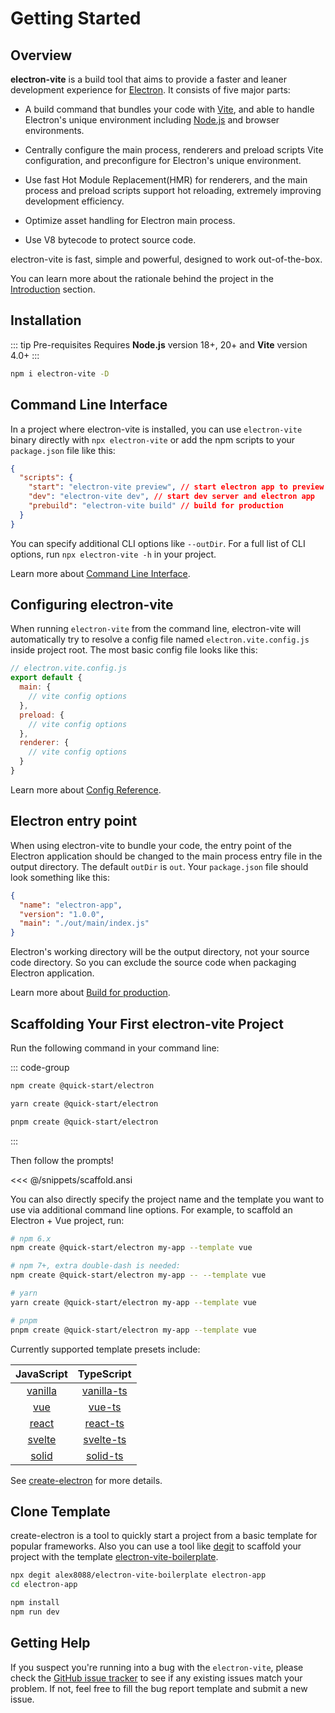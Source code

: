 # Getting Started

## Overview

**electron-vite** is a build tool that aims to provide a faster and leaner development experience for [Electron](https://www.electronjs.org). It consists of five major parts:

- A build command that bundles your code with [Vite](https://vitejs.dev/), and able to handle Electron's unique environment including [Node.js](https://nodejs.org/) and browser environments.

- Centrally configure the main process, renderers and preload scripts Vite configuration, and preconfigure for Electron's unique environment.

- Use fast Hot Module Replacement(HMR) for renderers, and the main process and preload scripts support hot reloading, extremely improving development efficiency.

- Optimize asset handling for Electron main process.

- Use V8 bytecode to protect source code.

electron-vite is fast, simple and powerful, designed to work out-of-the-box.

You can learn more about the rationale behind the project in the [Introduction](./introduction.md) section.

## Installation

::: tip Pre-requisites
Requires **Node.js** version 18+, 20+ and **Vite** version 4.0+
:::

```sh
npm i electron-vite -D
```

## Command Line Interface

In a project where electron-vite is installed, you can use `electron-vite` binary directly with `npx electron-vite` or add the npm scripts to your `package.json` file like this:

```json
{
  "scripts": {
    "start": "electron-vite preview", // start electron app to preview production build
    "dev": "electron-vite dev", // start dev server and electron app
    "prebuild": "electron-vite build" // build for production
  }
}
```

You can specify additional CLI options like `--outDir`. For a full list of CLI options, run `npx electron-vite -h` in your project.

Learn more about [Command Line Interface](/guide/cli).

## Configuring electron-vite

When running `electron-vite` from the command line, electron-vite will automatically try to resolve a config file named `electron.vite.config.js` inside project root. The most basic config file looks like this:

```js
// electron.vite.config.js
export default {
  main: {
    // vite config options
  },
  preload: {
    // vite config options
  },
  renderer: {
    // vite config options
  }
}
```

Learn more about [Config Reference](/config/).

## Electron entry point

When using electron-vite to bundle your code, the entry point of the Electron application should be changed to the main process entry file in the output directory. The default `outDir` is `out`. Your `package.json` file should look something like this:

```json {4}
{
  "name": "electron-app",
  "version": "1.0.0",
  "main": "./out/main/index.js"
}
```

Electron's working directory will be the output directory, not your source code directory. So you can exclude the source code when packaging Electron application.

Learn more about [Build for production](/guide/build).

## Scaffolding Your First electron-vite Project

Run the following command in your command line:

::: code-group

```sh [npm]
npm create @quick-start/electron
```

```sh [yarn]
yarn create @quick-start/electron
```

```sh [pnpm]
pnpm create @quick-start/electron
```
:::

Then follow the prompts!

<<< @/snippets/scaffold.ansi

You can also directly specify the project name and the template you want to use via additional command line options. For example, to scaffold an Electron + Vue project, run:

```sh
# npm 6.x
npm create @quick-start/electron my-app --template vue

# npm 7+, extra double-dash is needed:
npm create @quick-start/electron my-app -- --template vue

# yarn
yarn create @quick-start/electron my-app --template vue

# pnpm
pnpm create @quick-start/electron my-app --template vue
```

Currently supported template presets include:

|             JavaScript              |                TypeScript                 |
| :---------------------------------: | :---------------------------------------: |
| [vanilla](https://github.com/alex8088/quick-start/tree/master/packages/create-electron/playground/vanilla) | [vanilla-ts](https://github.com/alex8088/quick-start/tree/master/packages/create-electron/playground/vanilla-ts) |
|     [vue](https://github.com/alex8088/quick-start/tree/master/packages/create-electron/playground/vue)     |     [vue-ts](https://github.com/alex8088/quick-start/tree/master/packages/create-electron/playground/vue-ts)     |
|   [react](https://github.com/alex8088/quick-start/tree/master/packages/create-electron/playground/react)   |   [react-ts](https://github.com/alex8088/quick-start/tree/master/packages/create-electron/playground/react-ts)   |
|  [svelte](https://github.com/alex8088/quick-start/tree/master/packages/create-electron/playground/svelte)  |  [svelte-ts](https://github.com/alex8088/quick-start/tree/master/packages/create-electron/playground/svelte-ts)  |
|   [solid](https://github.com/alex8088/quick-start/tree/master/packages/create-electron/playground/solid)   |   [solid-ts](https://github.com/alex8088/quick-start/tree/master/packages/create-electron/playground/solid-ts)  |

See [create-electron](https://github.com/alex8088/quick-start/tree/master/packages/create-electron) for more details.

## Clone Template

create-electron is a tool to quickly start a project from a basic template for popular frameworks. Also you can use a tool like [degit](https://github.com/Rich-Harris/degit) to scaffold your project with the template [electron-vite-boilerplate](https://github.com/alex8088/electron-vite-boilerplate).

```sh
npx degit alex8088/electron-vite-boilerplate electron-app
cd electron-app

npm install
npm run dev
```

## Getting Help

If you suspect you're running into a bug with the `electron-vite`, please check the [GitHub issue tracker](https://github.com/alex8088/electron-vite/issues) to see if any existing issues match your problem. If not, feel free to fill the bug report template and submit a new issue.
